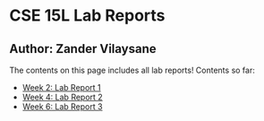 # CSE 15L Lab Reports 
## Author: Zander Vilaysane

The contents on this page includes all lab reports!
Contents so far: 
- [Week 2: Lab Report 1](https://matchubi.github.io/cse15l-lab-reports/lab-report-1-week-2.html)
- [Week 4: Lab Report 2](https://matchubi.github.io/cse15l-lab-reports/lab-report-2-week-4.html)
- [Week 6: Lab Report 3](https://matchubi.github.io/cse15l-lab-reports/lab-report-3-week-6.html)


